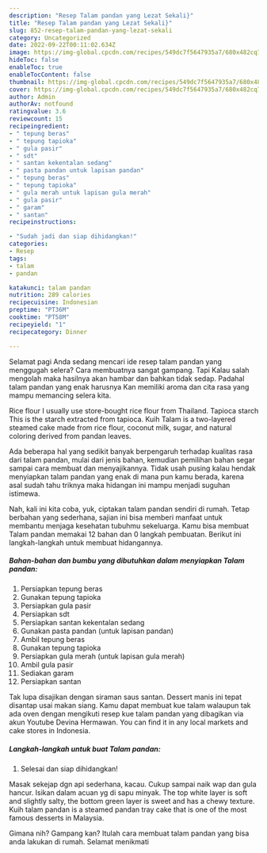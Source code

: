 ```yaml
---
description: "Resep Talam pandan yang Lezat Sekali}"
title: "Resep Talam pandan yang Lezat Sekali}"
slug: 852-resep-talam-pandan-yang-lezat-sekali
category: Uncategorized
date: 2022-09-22T00:11:02.634Z
image: https://img-global.cpcdn.com/recipes/549dc7f5647935a7/680x482cq70/talam-pandan-foto-resep-utama.jpg
hideToc: false
enableToc: true
enableTocContent: false
thumbnail: https://img-global.cpcdn.com/recipes/549dc7f5647935a7/680x482cq70/talam-pandan-foto-resep-utama.jpg
cover: https://img-global.cpcdn.com/recipes/549dc7f5647935a7/680x482cq70/talam-pandan-foto-resep-utama.jpg
author: Admin
authorAv: notfound
ratingvalue: 3.6
reviewcount: 15
recipeingredient:
- " tepung beras"
- " tepung tapioka"
- " gula pasir"
- " sdt"
- " santan kekentalan sedang"
- " pasta pandan untuk lapisan pandan"
- " tepung beras"
- " tepung tapioka"
- " gula merah untuk lapisan gula merah"
- " gula pasir"
- " garam"
- " santan"
recipeinstructions:

- "Sudah jadi dan siap dihidangkan!"
categories:
- Resep
tags:
- talam
- pandan

katakunci: talam pandan 
nutrition: 289 calories
recipecuisine: Indonesian
preptime: "PT36M"
cooktime: "PT58M"
recipeyield: "1"
recipecategory: Dinner

---
```



Selamat pagi Anda sedang mencari ide resep talam pandan yang menggugah selera? Cara membuatnya sangat gampang. Tapi Kalau salah mengolah maka hasilnya akan hambar dan bahkan tidak sedap. Padahal talam pandan yang enak harusnya Kan memiliki aroma dan cita rasa yang mampu memancing selera kita.


Rice flour I usually use store-bought rice flour from Thailand. Tapioca starch This is the starch extracted from tapioca. Kuih Talam is a two-layered steamed cake made from rice flour, coconut milk, sugar, and natural coloring derived from pandan leaves.

Ada beberapa hal yang sedikit banyak berpengaruh terhadap kualitas rasa dari talam pandan, mulai dari jenis bahan, kemudian pemilihan bahan segar sampai cara membuat dan menyajikannya. Tidak usah pusing kalau hendak menyiapkan talam pandan yang enak di mana pun kamu berada, karena asal sudah tahu triknya maka hidangan ini mampu menjadi suguhan istimewa.


Nah, kali ini kita coba, yuk, ciptakan talam pandan sendiri di rumah. Tetap berbahan yang sederhana, sajian ini bisa memberi manfaat untuk membantu menjaga kesehatan tubuhmu sekeluarga. Kamu bisa membuat Talam pandan memakai 12 bahan dan 0 langkah pembuatan. Berikut ini langkah-langkah untuk membuat hidangannya.

<!--inarticleads1-->

##### Bahan-bahan dan bumbu yang dibutuhkan dalam menyiapkan Talam pandan:

1. Persiapkan  tepung beras
1. Gunakan  tepung tapioka
1. Persiapkan  gula pasir
1. Persiapkan  sdt
1. Persiapkan  santan kekentalan sedang
1. Gunakan  pasta pandan (untuk lapisan pandan)
1. Ambil  tepung beras
1. Gunakan  tepung tapioka
1. Persiapkan  gula merah (untuk lapisan gula merah)
1. Ambil  gula pasir
1. Sediakan  garam
1. Persiapkan  santan


Tak lupa disajikan dengan siraman saus santan. Dessert manis ini tepat disantap usai makan siang. Kamu dapat membuat kue talam walaupun tak ada oven dengan mengikuti resep kue talam pandan yang dibagikan via akun Youtube Devina Hermawan. You can find it in any local markets and cake stores in Indonesia. 

<!--inarticleads2-->

##### Langkah-langkah untuk buat Talam pandan:


1. Selesai dan siap dihidangkan!

Masak sekejap dgn api sederhana, kacau. Cukup sampai naik wap dan gula hancur. Isikan dalam acuan yg di sapu minyak. The top white layer is soft and slightly salty, the bottom green layer is sweet and has a chewy texture. Kuih talam pandan is a steamed pandan tray cake that is one of the most famous desserts in Malaysia. 

Gimana nih? Gampang kan? Itulah cara membuat talam pandan yang bisa anda lakukan di rumah. Selamat menikmati
